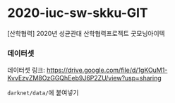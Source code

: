 # 2020-iuc-sw-skku-GIT
[산학협력] 2020년 성균관대 산학협력프로젝트 굿모닝아이텍 


### 데이터셋
데이터셋 링크: https://drive.google.com/file/d/1gKOuM1-KvvEzvZM8OzGGQhEeb9J6P2ZU/view?usp=sharing

`darknet/data/`에 붙여넣기
